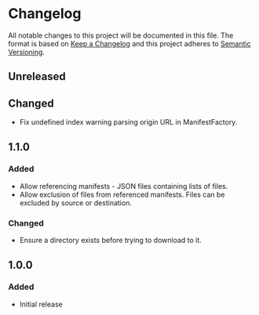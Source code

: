 # Changelog
All notable changes to this project will be documented in this file.
The format is based on [Keep a Changelog](http://keepachangelog.com/en/1.0.0/)
and this project adheres to [Semantic Versioning](http://semver.org/spec/v2.0.0.html).

## Unreleased
## Changed
- Fix undefined index warning parsing origin URL in ManifestFactory.

## 1.1.0
### Added
- Allow referencing manifests - JSON files containing lists of files.
- Allow exclusion of files from referenced manifests.  Files can be excluded by source or destination.

### Changed
- Ensure a directory exists before trying to download to it.

## 1.0.0
### Added
- Initial release
